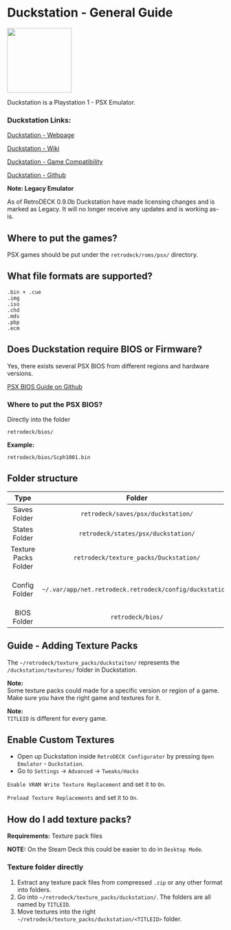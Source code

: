 # Duckstation - General Guide

<img src="../../../wiki_images/logos/duckstation-logo.png" width="150">

Duckstation is a Playstation 1 - PSX Emulator.

### Duckstation Links:

[Duckstation - Webpage](https://www.duckstation.org/)

[Duckstation - Wiki](https://www.duckstation.org/wiki/)

[Duckstation - Game Compatibility](https://docs.google.com/spreadsheets/d/e/2PACX-1vRE0jjiK_aldpICoy5kVQlpk2f81Vo6P4p9vfg4d7YoTOoDlH4PQHoXjTD2F7SdN8SSBLoEAItaIqQo/pubhtml)

[Duckstation - Github](https://github.com/stenzek/duckstation)

**Note: Legacy Emulator**

As of RetroDECK 0.9.0b Duckstation have made licensing changes and is marked as Legacy. It will no longer receive any updates and is working as-is. 

## Where to put the games?

PSX games should be put under the `retrodeck/roms/psx/` directory.

## What file formats are supported?

```
.bin + .cue
.img
.iso
.chd
.mds
.pbp
.ecm 
```

## Does Duckstation require BIOS or Firmware?

Yes, there exists several PSX BIOS from different regions and hardware versions.

[PSX BIOS Guide on Github](https://github.com/LiquidSevens/psx-models-bios-guide)


### Where to put the PSX BIOS?

Directly into the folder

`retrodeck/bios/`

**Example:**

`retrodeck/bios/Scph1001.bin`

## Folder structure

| Type    | Folder                 |          Comment     | 
|  :---:  | :---:                  |             :---:     |
| Saves Folder |`retrodeck/saves/psx/duckstation/` |                               |  
| States Folder |`retrodeck/states/psx/duckstation/` |                               |  
| Texture Packs Folder |`retrodeck/texture_packs/Duckstation/` |       Corresponds to `duckstation/textures` folder                        | 
| Config Folder |`~/.var/app/net.retrodeck.retrodeck/config/duckstation/`         |   `settings.xml`, `gameProfiles` folder, `controllerProfiles` folder|
| BIOS Folder | `retrodeck/bios/` | |

## Guide - Adding Texture Packs

The `~/retrodeck/texture_packs/duckstaiton/` represents the `/duckstation/textures/` folder in Duckstation.

**Note:** <br>
Some texture packs could made for a specific version or region of a game. Make sure you have the right game and textures for it.

**Note:**<br>
`TITLEID` is different for every game.

## Enable Custom Textures

- Open up Duckstation inside `RetroDECK Configurator` by pressing `Open Emulator` - `Duckstation`.
- Go to `Settings` -> `Advanced` -> `Tweaks/Hacks` <br>

`Enable VRAM Write Texture Replacement` and set it to `On`.<br>

`Preload Texture Replacements` and set it to `On`.<br>


## How do I add texture packs?

**Requirements:** Texture pack files <br>

**NOTE:** On the Steam Deck this could be easier to do in `Desktop Mode`.


### Texture folder directly

1. Extract any texture pack files from compressed `.zip` or any other format into folders.
2. Go into `~/retrodeck/texture_packs/duckstation/`. The folders are all named by `TITLEID`.
3. Move textures into the right `~/retrodeck/texture_packs/duckstation/<TITLEID>` folder.



